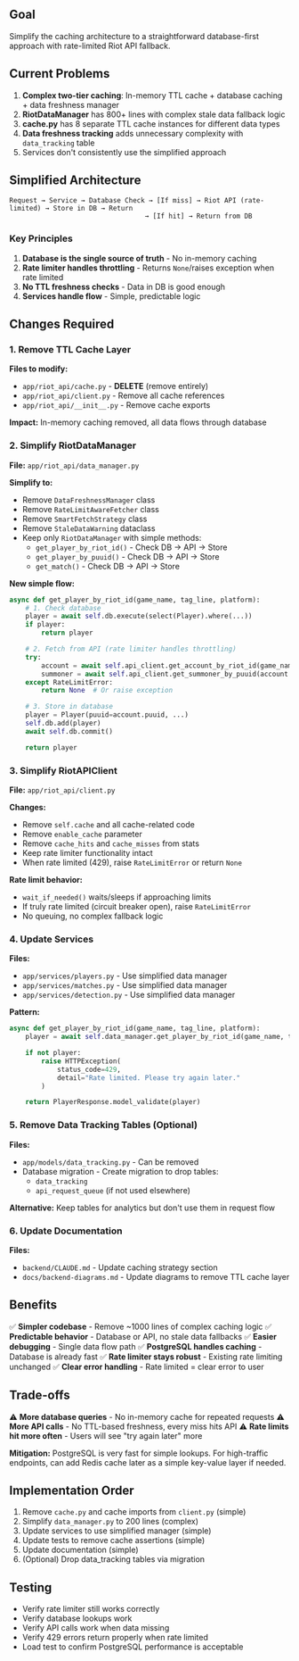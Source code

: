 ## Goal
Simplify the caching architecture to a straightforward database-first approach with rate-limited Riot API fallback.

## Current Problems
1. **Complex two-tier caching**: In-memory TTL cache + database caching + data freshness manager
2. **RiotDataManager** has 800+ lines with complex stale data fallback logic
3. **cache.py** has 8 separate TTL cache instances for different data types
4. **Data freshness tracking** adds unnecessary complexity with `data_tracking` table
5. Services don't consistently use the simplified approach

## Simplified Architecture

```
Request → Service → Database Check → [If miss] → Riot API (rate-limited) → Store in DB → Return
                                  → [If hit] → Return from DB
```

### Key Principles
1. **Database is the single source of truth** - No in-memory caching
2. **Rate limiter handles throttling** - Returns `None`/raises exception when rate limited
3. **No TTL freshness checks** - Data in DB is good enough
4. **Services handle flow** - Simple, predictable logic

## Changes Required

### 1. Remove TTL Cache Layer
**Files to modify:**
- `app/riot_api/cache.py` - **DELETE** (remove entirely)
- `app/riot_api/client.py` - Remove all cache references
- `app/riot_api/__init__.py` - Remove cache exports

**Impact:** In-memory caching removed, all data flows through database

### 2. Simplify RiotDataManager
**File:** `app/riot_api/data_manager.py`

**Simplify to:**
- Remove `DataFreshnessManager` class
- Remove `RateLimitAwareFetcher` class
- Remove `SmartFetchStrategy` class
- Remove `StaleDataWarning` dataclass
- Keep only `RiotDataManager` with simple methods:
  - `get_player_by_riot_id()` - Check DB → API → Store
  - `get_player_by_puuid()` - Check DB → API → Store
  - `get_match()` - Check DB → API → Store

**New simple flow:**
```python
async def get_player_by_riot_id(game_name, tag_line, platform):
    # 1. Check database
    player = await self.db.execute(select(Player).where(...))
    if player:
        return player

    # 2. Fetch from API (rate limiter handles throttling)
    try:
        account = await self.api_client.get_account_by_riot_id(game_name, tag_line)
        summoner = await self.api_client.get_summoner_by_puuid(account.puuid, platform)
    except RateLimitError:
        return None  # Or raise exception

    # 3. Store in database
    player = Player(puuid=account.puuid, ...)
    self.db.add(player)
    await self.db.commit()

    return player
```

### 3. Simplify RiotAPIClient
**File:** `app/riot_api/client.py`

**Changes:**
- Remove `self.cache` and all cache-related code
- Remove `enable_cache` parameter
- Remove `cache_hits` and `cache_misses` from stats
- Keep rate limiter functionality intact
- When rate limited (429), raise `RateLimitError` or return `None`

**Rate limit behavior:**
- `wait_if_needed()` waits/sleeps if approaching limits
- If truly rate limited (circuit breaker open), raise `RateLimitError`
- No queuing, no complex fallback logic

### 4. Update Services
**Files:**
- `app/services/players.py` - Use simplified data manager
- `app/services/matches.py` - Use simplified data manager
- `app/services/detection.py` - Use simplified data manager

**Pattern:**
```python
async def get_player_by_riot_id(game_name, tag_line, platform):
    player = await self.data_manager.get_player_by_riot_id(game_name, tag_line, platform)

    if not player:
        raise HTTPException(
            status_code=429,
            detail="Rate limited. Please try again later."
        )

    return PlayerResponse.model_validate(player)
```

### 5. Remove Data Tracking Tables (Optional)
**Files:**
- `app/models/data_tracking.py` - Can be removed
- Database migration - Create migration to drop tables:
  - `data_tracking`
  - `api_request_queue` (if not used elsewhere)

**Alternative:** Keep tables for analytics but don't use them in request flow

### 6. Update Documentation
**Files:**
- `backend/CLAUDE.md` - Update caching strategy section
- `docs/backend-diagrams.md` - Update diagrams to remove TTL cache layer

## Benefits
✅ **Simpler codebase** - Remove ~1000 lines of complex caching logic
✅ **Predictable behavior** - Database or API, no stale data fallbacks
✅ **Easier debugging** - Single data flow path
✅ **PostgreSQL handles caching** - Database is already fast
✅ **Rate limiter stays robust** - Existing rate limiting unchanged
✅ **Clear error handling** - Rate limited = clear error to user

## Trade-offs
⚠️ **More database queries** - No in-memory cache for repeated requests
⚠️ **More API calls** - No TTL-based freshness, every miss hits API
⚠️ **Rate limits hit more often** - Users will see "try again later" more

**Mitigation:** PostgreSQL is very fast for simple lookups. For high-traffic endpoints, can add Redis cache later as a simple key-value layer if needed.

## Implementation Order
1. Remove `cache.py` and cache imports from `client.py` (simple)
2. Simplify `data_manager.py` to 200 lines (complex)
3. Update services to use simplified manager (simple)
4. Update tests to remove cache assertions (simple)
5. Update documentation (simple)
6. (Optional) Drop data_tracking tables via migration

## Testing
- Verify rate limiter still works correctly
- Verify database lookups work
- Verify API calls work when data missing
- Verify 429 errors return properly when rate limited
- Load test to confirm PostgreSQL performance is acceptable
